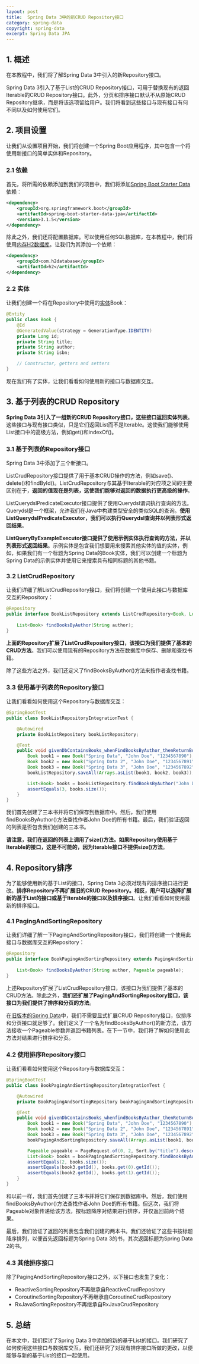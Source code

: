 ```yaml
---
layout: post
title:  Spring Data 3中的新CRUD Repository接口
category: spring-data
copyright: spring-data
excerpt: Spring Data JPA
---
```


## 1. 概述

在本教程中，我们将了解Spring Data 3中引入的新Repository接口。

Spring Data 3引入了基于List的CRUD Repository接口，可用于替换现有的返回Iterable的CRUD Repository接口。此外，分页和排序接口默认不从原始CRUD Repository继承，而是将该选项留给用户。我们将看到这些接口与现有接口有何不同以及如何使用它们。

## 2. 项目设置

让我们从设置项目开始，我们将创建一个Spring Boot应用程序，其中包含一个将使用新接口的简单实体和Repository。

### 2.1 依赖

首先，将所需的依赖添加到我们的项目中，我们将添加[Spring Boot Starter Data](https://central.sonatype.com/search?q=spring-boot-starter-data-jpa&namespace=org.springframework.boot)依赖：

```xml
<dependency>
    <groupId>org.springframework.boot</groupId>
    <artifactId>spring-boot-starter-data-jpa</artifactId>
    <version>3.1.5</version>
</dependency>
```

除此之外，我们还将配置数据库。可以使用任何SQL数据库，在本教程中，我们将使用[内存H2数据库](https://www.baeldung.com/spring-boot-h2-database)。让我们为其添加一个依赖：

```xml
<dependency>
    <groupId>com.h2database</groupId>
    <artifactId>h2</artifactId>
</dependency>
```

### 2.2 实体

让我们创建一个将在Repository中使用的[实体](https://www.baeldung.com/jpa-entities)Book：

```java
@Entity
public class Book {
    @Id
    @GeneratedValue(strategy = GenerationType.IDENTITY)
    private Long id;
    private String title;
    private String author;
    private String isbn;

    // Constructor, getters and setters
}
```

现在我们有了实体，让我们看看如何使用新的接口与数据库交互。

## 3. 基于列表的CRUD Repository

**Spring Data 3引入了一组新的CRUD Repository接口，这些接口返回实体列表**。这些接口与现有接口类似，只是它们返回List而不是Iterable。这使我们能够使用List接口中的高级方法，例如get()和indexOf()。

### 3.1 基于列表的Repository接口

Spring Data 3中添加了三个新接口。

ListCrudRepository接口提供了用于基本CRUD操作的方法，例如save()、delete()和findById()。ListCrudRepository与其基于Iterable的对应项之间的主要区别在于，**返回的值现在是列表，这使我们能够对返回的数据执行更高级的操作**。

ListQuerydslPredicateExecutor接口提供了使用Querydsl谓词执行查询的方法。Querydsl是一个框架，允许我们在Java中构建类型安全的类似SQL的查询。**使用ListQuerydslPredicateExecutor，我们可以执行Querydsl查询并以列表形式返回结果**。

**ListQueryByExampleExecutor接口提供了使用示例实体执行查询的方法，并以列表形式返回结果**。示例实体是包含我们想要用来搜索其他实体的值的实体，例如，如果我们有一个标题为Spring Data的Book实体，我们可以创建一个标题为Spring Data的示例实体并使用它来搜索具有相同标题的其他书籍。

### 3.2 ListCrudRepository

让我们详细了解ListCrudRepository接口，我们将创建一个使用此接口与数据库交互的Repository：

```java
@Repository
public interface BookListRepository extends ListCrudRepository<Book, Long> {
    
    List<Book> findBooksByAuthor(String author);
}
```

**上面的Repository扩展了ListCrudRepository接口，该接口为我们提供了基本的CRUD方法**。我们可以使用现有的Repository方法在数据库中保存、删除和查找书籍。

除了这些方法之外，我们还定义了findBooksByAuthor()方法来按作者查找书籍。

### 3.3 使用基于列表的Repository接口

让我们看看如何使用这个Repository与数据库交互：

```java
@SpringBootTest
public class BookListRepositoryIntegrationTest {

    @Autowired
    private BookListRepository bookListRepository;

    @Test
    public void givenDbContainsBooks_whenFindBooksByAuthor_thenReturnBooksByAuthor() {
        Book book1 = new Book("Spring Data", "John Doe", "1234567890");
        Book book2 = new Book("Spring Data 2", "John Doe", "1234567891");
        Book book3 = new Book("Spring Data 3", "John Doe", "1234567892");
        bookListRepository.saveAll(Arrays.asList(book1, book2, book3));

        List<Book> books = bookListRepository.findBooksByAuthor("John Doe");
        assertEquals(3, books.size());
    }
}
```

我们首先创建了三本书并将它们保存到数据库中。然后，我们使用findBooksByAuthor()方法查找作者John Doe的所有书籍。最后，我们验证返回的列表是否包含我们创建的三本书。

**请注意，我们在返回的列表上调用了size()方法。如果Repository使用基于Iterable的接口，这是不可能的，因为Iterable接口不提供size()方法**。

## 4. Repository排序

为了能够使用新的基于List的接口，Spring Data 3必须对现有的排序接口进行更改。**排序Repository不再扩展旧的CRUD Repository。相反，用户可以选择扩展新的基于List的接口或基于Iterable的接口以及排序接口**。让我们看看如何使用最新的排序接口。

### 4.1 PagingAndSortingRepository

让我们详细了解一下PagingAndSortingRepository接口，我们将创建一个使用此接口与数据库交互的Repository：

```java
@Repository
public interface BookPagingAndSortingRepository extends PagingAndSortingRepository<Book, Long>, ListCrudRepository<Book, Long> {
    
    List<Book> findBooksByAuthor(String author, Pageable pageable);
}
```

上述Repository扩展了ListCrudRepository接口，该接口为我们提供了基本的CRUD方法。除此之外，**我们还扩展了PagingAndSortingRepository接口，该接口为我们提供了排序和分页的方法**。

在[旧版本的Spring Data](https://www.baeldung.com/spring-data-jpa-pagination-sorting)中，我们不需要显式扩展CRUD Repository接口，仅排序和分页接口就足够了。我们定义了一个名为findBooksByAuthor()的新方法，该方法接收一个Pageable参数并返回书籍列表。在下一节中，我们将了解如何使用此方法对结果进行排序和分页。

### 4.2 使用排序Repository接口

让我们看看如何使用这个Repository与数据库交互：

```java
@SpringBootTest
public class BookPagingAndSortingRepositoryIntegrationTest {

    @Autowired
    private BookPagingAndSortingRepository bookPagingAndSortingRepository;

    @Test
    public void givenDbContainsBooks_whenfindBooksByAuthor_thenReturnBooksByAuthor() {
        Book book1 = new Book("Spring Data", "John Doe", "1234567890");
        Book book2 = new Book("Spring Data 2", "John Doe", "1234567891");
        Book book3 = new Book("Spring Data 3", "John Doe", "1234567892");
        bookPagingAndSortingRepository.saveAll(Arrays.asList(book1, book2, book3));

        Pageable pageable = PageRequest.of(0, 2, Sort.by("title").descending());
        List<Book> books = bookPagingAndSortingRepository.findBooksByAuthor("John Doe", pageable);
        assertEquals(2, books.size());
        assertEquals(book3.getId(), books.get(0).getId());
        assertEquals(book2.getId(), books.get(1).getId());
    }
}
```

和以前一样，我们首先创建了三本书并将它们保存到数据库中。然后，我们使用findBooksByAuthor()方法查找作者John Doe的所有书籍。但这次，我们将Pageable对象传递给该方法，按标题降序对结果进行排序，并仅返回前两个结果。

最后，我们验证了返回的列表包含我们创建的两本书。我们还验证了这些书按标题降序排列，以便首先返回标题为Spring Data 3的书，其次返回标题为Spring Data 2的书。

### 4.3 其他排序接口

除了PagingAndSortingRepository接口之外，以下接口也发生了变化：

- ReactiveSortingRepository不再继承自ReactiveCrudRepository
- CoroutineSortingRepository不再继承自CoroutineCrudRepository
- RxJavaSortingRepository不再继承自RxJavaCrudRepository

## 5. 总结

在本文中，我们探讨了Spring Data 3中添加的新的基于List的接口。我们研究了如何使用这些接口与数据库交互，我们还研究了对现有排序接口所做的更改，以便能够与新的基于List的接口一起使用。